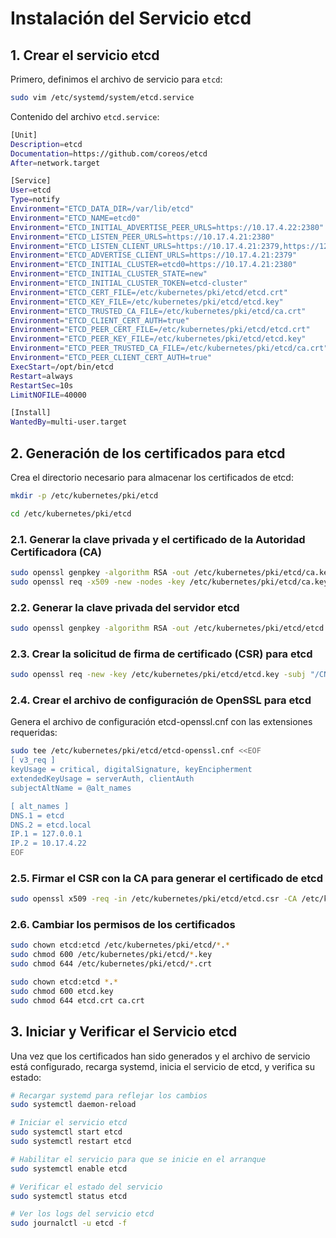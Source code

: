 # Instalación del Servicio etcd

## 1. Crear el servicio etcd

Primero, definimos el archivo de servicio para `etcd`:

```bash
sudo vim /etc/systemd/system/etcd.service
```

Contenido del archivo `etcd.service`:

```bash
[Unit]
Description=etcd
Documentation=https://github.com/coreos/etcd
After=network.target

[Service]
User=etcd
Type=notify
Environment="ETCD_DATA_DIR=/var/lib/etcd"
Environment="ETCD_NAME=etcd0"
Environment="ETCD_INITIAL_ADVERTISE_PEER_URLS=https://10.17.4.22:2380"
Environment="ETCD_LISTEN_PEER_URLS=https://10.17.4.21:2380"
Environment="ETCD_LISTEN_CLIENT_URLS=https://10.17.4.21:2379,https://127.0.0.1:2379"
Environment="ETCD_ADVERTISE_CLIENT_URLS=https://10.17.4.21:2379"
Environment="ETCD_INITIAL_CLUSTER=etcd0=https://10.17.4.21:2380"
Environment="ETCD_INITIAL_CLUSTER_STATE=new"
Environment="ETCD_INITIAL_CLUSTER_TOKEN=etcd-cluster"
Environment="ETCD_CERT_FILE=/etc/kubernetes/pki/etcd/etcd.crt"
Environment="ETCD_KEY_FILE=/etc/kubernetes/pki/etcd/etcd.key"
Environment="ETCD_TRUSTED_CA_FILE=/etc/kubernetes/pki/etcd/ca.crt"
Environment="ETCD_CLIENT_CERT_AUTH=true"
Environment="ETCD_PEER_CERT_FILE=/etc/kubernetes/pki/etcd/etcd.crt"
Environment="ETCD_PEER_KEY_FILE=/etc/kubernetes/pki/etcd/etcd.key"
Environment="ETCD_PEER_TRUSTED_CA_FILE=/etc/kubernetes/pki/etcd/ca.crt"
Environment="ETCD_PEER_CLIENT_CERT_AUTH=true"
ExecStart=/opt/bin/etcd
Restart=always
RestartSec=10s
LimitNOFILE=40000

[Install]
WantedBy=multi-user.target
```

## 2. Generación de los certificados para etcd

Crea el directorio necesario para almacenar los certificados de etcd:

```bash
mkdir -p /etc/kubernetes/pki/etcd

cd /etc/kubernetes/pki/etcd
```

### 2.1. Generar la clave privada y el certificado de la Autoridad Certificadora (CA)

```bash
sudo openssl genpkey -algorithm RSA -out /etc/kubernetes/pki/etcd/ca.key -pkeyopt rsa_keygen_bits:2048
sudo openssl req -x509 -new -nodes -key /etc/kubernetes/pki/etcd/ca.key -subj "/CN=etcd-ca" -days 3650 -out /etc/kubernetes/pki/etcd/ca.crt
```


### 2.2. Generar la clave privada del servidor etcd

```bash
sudo openssl genpkey -algorithm RSA -out /etc/kubernetes/pki/etcd/etcd.key -pkeyopt rsa_keygen_bits:2048
```

### 2.3. Crear la solicitud de firma de certificado (CSR) para etcd

```bash
sudo openssl req -new -key /etc/kubernetes/pki/etcd/etcd.key -subj "/CN=etcd-server" -out /etc/kubernetes/pki/etcd/etcd.csr
```


### 2.4. Crear el archivo de configuración de OpenSSL para etcd

Genera el archivo de configuración etcd-openssl.cnf con las extensiones requeridas:

```bash
sudo tee /etc/kubernetes/pki/etcd/etcd-openssl.cnf <<EOF
[ v3_req ]
keyUsage = critical, digitalSignature, keyEncipherment
extendedKeyUsage = serverAuth, clientAuth
subjectAltName = @alt_names

[ alt_names ]
DNS.1 = etcd
DNS.2 = etcd.local
IP.1 = 127.0.0.1
IP.2 = 10.17.4.22
EOF
```

### 2.5. Firmar el CSR con la CA para generar el certificado de etcd


```bash
sudo openssl x509 -req -in /etc/kubernetes/pki/etcd/etcd.csr -CA /etc/kubernetes/pki/etcd/ca.crt -CAkey /etc/kubernetes/pki/etcd/ca.key -CAcreateserial -out /etc/kubernetes/pki/etcd/etcd.crt -days 365 -extensions v3_req -extfile /etc/kubernetes/pki/etcd/etcd-openssl.cnf
```

### 2.6. Cambiar los permisos de los certificados

```bash
sudo chown etcd:etcd /etc/kubernetes/pki/etcd/*.*
sudo chmod 600 /etc/kubernetes/pki/etcd/*.key
sudo chmod 644 /etc/kubernetes/pki/etcd/*.crt

sudo chown etcd:etcd *.*
sudo chmod 600 etcd.key
sudo chmod 644 etcd.crt ca.crt
```


## 3. Iniciar y Verificar el Servicio etcd

Una vez que los certificados han sido generados y el archivo de servicio está configurado, recarga systemd, inicia el servicio de etcd, y verifica su estado:

```bash
# Recargar systemd para reflejar los cambios
sudo systemctl daemon-reload

# Iniciar el servicio etcd
sudo systemctl start etcd
sudo systemctl restart etcd

# Habilitar el servicio para que se inicie en el arranque
sudo systemctl enable etcd

# Verificar el estado del servicio
sudo systemctl status etcd

# Ver los logs del servicio etcd
sudo journalctl -u etcd -f
```
